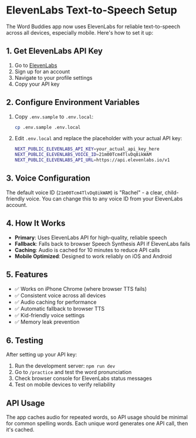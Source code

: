 # ElevenLabs Text-to-Speech Setup

The Word Buddies app now uses ElevenLabs for reliable text-to-speech across all devices, especially mobile. Here's how to set it up:

## 1. Get ElevenLabs API Key

1. Go to [ElevenLabs](https://elevenlabs.io)
2. Sign up for an account
3. Navigate to your profile settings
4. Copy your API key

## 2. Configure Environment Variables

1. Copy `.env.sample` to `.env.local`:
   ```bash
   cp .env.sample .env.local
   ```

2. Edit `.env.local` and replace the placeholder with your actual API key:
   ```bash
   NEXT_PUBLIC_ELEVENLABS_API_KEY=your_actual_api_key_here
   NEXT_PUBLIC_ELEVENLABS_VOICE_ID=21m00Tcm4TlvDq8ikWAM
   NEXT_PUBLIC_ELEVENLABS_API_URL=https://api.elevenlabs.io/v1
   ```

## 3. Voice Configuration

The default voice ID (`21m00Tcm4TlvDq8ikWAM`) is "Rachel" - a clear, child-friendly voice. You can change this to any voice ID from your ElevenLabs account.

## 4. How It Works

- **Primary**: Uses ElevenLabs API for high-quality, reliable speech
- **Fallback**: Falls back to browser Speech Synthesis API if ElevenLabs fails
- **Caching**: Audio is cached for 10 minutes to reduce API calls
- **Mobile Optimized**: Designed to work reliably on iOS and Android

## 5. Features

- ✅ Works on iPhone Chrome (where browser TTS fails)
- ✅ Consistent voice across all devices
- ✅ Audio caching for performance
- ✅ Automatic fallback to browser TTS
- ✅ Kid-friendly voice settings
- ✅ Memory leak prevention

## 6. Testing

After setting up your API key:

1. Run the development server: `npm run dev`
2. Go to `/practice` and test the word pronunciation
3. Check browser console for ElevenLabs status messages
4. Test on mobile devices to verify reliability

## API Usage

The app caches audio for repeated words, so API usage should be minimal for common spelling words. Each unique word generates one API call, then it's cached.